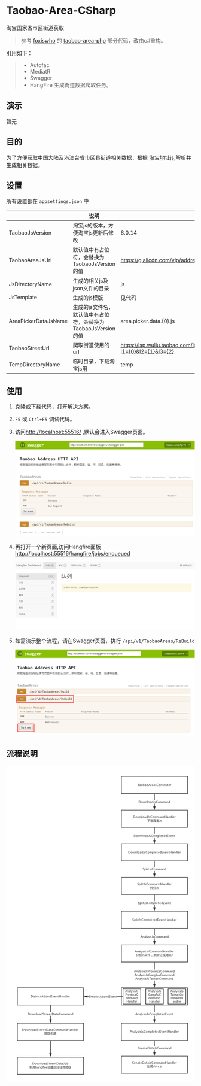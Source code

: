 # Taobao-Area-CSharp
淘宝国家省市区街道获取

> 参考 [foxiswho](https://github.com/foxiswho) 的 [taobao-area-php](https://github.com/foxiswho/taobao-area-php) 部分代码，改由c#重构。

引用如下：

> - Autofac 
> - MediatR 
> - Swagger 
> - HangFire 生成街道数据爬取任务。

## 演示

暂无

## 目的

为了方便获取中国大陆及港澳台省市区县街道相关数据，根据 [淘宝地址js](https://g.alicdn.com/vip/address/6.0.14/index-min.js),解析并生成相关数据。

## 设置

所有设置都在 `appsettings.json` 中

|                      | 说明                                      | 默认值                                      |
| -------------------- | --------------------------------------- | ---------------------------------------- |
| TaobaoJsVersion      | 淘宝js的版本，方便淘宝js更新后修改                     | 6.0.14                                   |
| TaobaoAreaJsUrl      | 默认值中有占位符，会替换为TaobaoJsVersion的值          | https://g.alicdn.com/vip/address/{0}/index-min.js |
| JsDirectoryName      | 生成的相关js及json文件的目录                       | js                                       |
| JsTemplate           | 生成的js模版                                 | 见代码                                      |
| AreaPickerDataJsName | 生成的js文件名，默认值中有占位符，会替换为TaobaoJsVersion的值 | area.picker.data.{0}.js                  |
| TaobaoStreetUrl      | 爬取街道使用的url                              | https://lsp.wuliu.taobao.com/locationservice/addr/output_address_town_array.do?l1={0}&l2={1}&l3={2} |
| TempDirectoryName    | 临时目录，下载淘宝js用                            | temp                                     |

## 使用

1. 克隆或下载代码，打开解决方案。

2. `F5` 或 `Ctrl+F5` 调试代码。

3. 访问[http://localhost:55516/](http://localhost:55516/) ,默认会进入Swagger页面。

   ![01](img/01.png)

4. 再打开一个新页面,访问Hangfire面板 [http://localhost:55516/hangfire/jobs/enqueued](http://localhost:55516/hangfire/jobs/enqueued)

   ![02](img/02.png)

5. 如需演示整个流程，请在Swagger页面，执行 `/api/v1/TaobaoAreas/ReBuild` 

   ![03](img/03.png)

## 流程说明

![flow](img/flow.png)